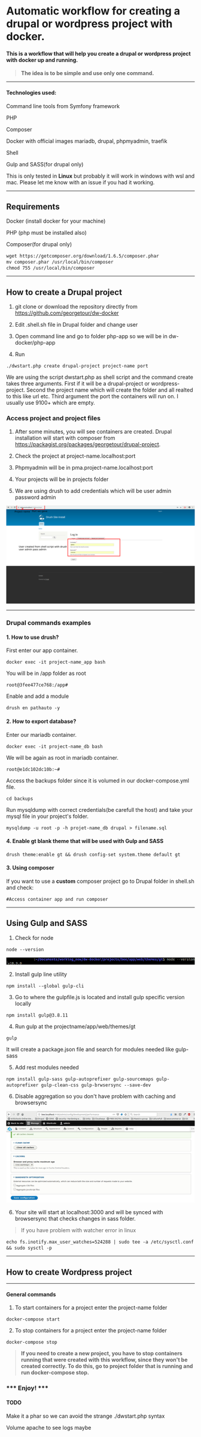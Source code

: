 # Automatic workflow for creating a drupal or wordpress project with docker.

#### This is a workflow that will help you create a drupal or wordpress project with docker up and running.

> <strong>The idea is to be simple and use only one command.</strong>

<hr>

#### Technologies used:

Command line tools from Symfony framework

PHP

Composer

Docker with official images mariadb, drupal, phpmyadmin, traefik 

Shell

Gulp and SASS(for drupal only)

This is only tested in <strong>Linux</strong> but probably it will work in windows with wsl and mac. Please let me know with an issue if you had it working.

<hr>

## Requirements

Docker (install docker for your machine)

PHP (php must be installed also)

Composer(for drupal only)

```
wget https://getcomposer.org/download/1.6.5/composer.phar
mv composer.phar /usr/local/bin/composer
chmod 755 /usr/local/bin/composer
```
<hr>

## How to create a Drupal project

1. git clone or download the repository directly from https://github.com/georgetour/dw-docker

2. Edit .shell.sh file in Drupal folder and change user

3. Open command line and go to folder php-app so we will be in dw-docker/php-app

4. Run 
```
./dwstart.php create drupal-project project-name port
```

We are using the script dwstart.php as shell script and the command create takes three arguments. First if it will be a drupal-project or wordpress-project. Second the project name which will create the folder and all realted to this like url etc. Third argument the port the containers will run on. I usually use 9100+ which are empty.

### Access project and project files

1. After some minutes, you will see containers are created. Drupal installation will start with composer from https://packagist.org/packages/georgetour/drupal-project. 

2. Check the project at project-name.localhost:port

3. Phpmyadmin will be in pma.project-name.localhost:port

4. Your projects will be in projects folder

5. We are using drush to add credentials which will be user admin password admin

<img src="images/drupal-login.jpg">

<hr>

### Drupal commands examples

#### 1. How to use drush?

First enter our app container.

```
docker exec -it project-name_app bash
```

You will be in /app folder as root

```
root@3fee477ce768:/app# 
```

Enable and add a module 
```
drush en pathauto -y
```

#### 2. How to export database?

Enter our mariadb container.

```
docker exec -it project-name_db bash
```

We will be again as root in mariadb container.
```
root@e1dc102dc10b:~# 
```

Access the backups folder since it is volumed in our docker-compose.yml file.
```
cd backups
```

Run mysqldump with correct credentials(be carefull the host) and take your mysql file in your project's folder.
```
mysqldump -u root -p -h projet-name_db drupal > filename.sql
```

#### 4. Enable gt blank theme that will be used with Gulp and SASS

```
drush theme:enable gt && drush config-set system.theme default gt
```

#### 3. Using composer

If you want to use a <strong>custom</strong> composer project go to Drupal folder in shell.sh and check:
```
#Access container app and run composer 
```

<hr>

## Using Gulp and SASS

1. Check for node 
```
node --version
```
<img src="images/node-version.jpg">

2. Install gulp line utility
```
npm install --global gulp-cli
```

3. Go to where the gulpfile.js is located and install gulp specific version locally
```
npm install gulp@3.8.11 
```

4. Run gulp at the projectname/app/web/themes/gt
```
gulp
```
It will create a package.json file and search for modules needed like gulp-sass

5. Add rest modules needed
```
npm install gulp-sass gulp-autoprefixer gulp-sourcemaps gulp-autoprefixer gulp-clean-css gulp-brwsersync --save-dev
```

6. Disable aggregation so you don't have problem with caching and browsersync
<img src="images/disable-aggregation.png">

6. Your site will start at localhost:3000 and will be synced with browsersync that checks changes in sass folder.

> If you have problem with watcher error in linux 
```
echo fs.inotify.max_user_watches=524288 | sudo tee -a /etc/sysctl.conf && sudo sysctl -p
```

<hr>

## How to create Wordpress project



<hr>



#### General commands

1. To start containers for a project enter the project-name folder
```
docker-compose start 
```

2. To stop containers for a project enter the project-name folder
```
docker-compose stop
```

> <strong>If you need to create a new project, you have to stop containers running that were created with this workflow, since they won't be created correctly. To do this, go to project folder that is running and run docker-compose stop.</strong>

### *** Enjoy! *** 

#### TODO
Make it a phar so we can avoid the strange ./dwstart.php syntax

Volume apache to see logs maybe





